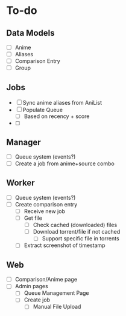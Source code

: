 # To-do

## Data Models

- [ ] Anime
- [ ] Aliases
- [ ] Comparison Entry
- [ ] Group

## Jobs

- [ ] Sync anime aliases from AniList 
- [ ] Populate Queue
  - [ ] Based on recency + score
- [ ]  

## Manager

- [ ] Queue system (events?)
- [ ] Create a job from anime+source combo

## Worker

- [ ] Queue system (events?)
- [ ] Create comparison entry
  - [ ] Receive new job
  - [ ] Get file
    - [ ] Check cached (downloaded) files
    - [ ] Download torrent/file if not cached
      - [ ] Support specific file in torrents
  - [ ] Extract screenshot of timestamp

## Web

- [ ] Comparison/Anime page
- [ ] Admin pages
  - [ ] Queue Management Page
  - [ ] Create job
    - [ ] Manual File Upload
